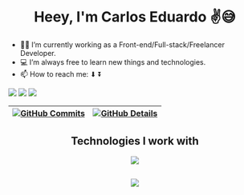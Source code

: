 <h1 align="center"> Heey, I'm Carlos Eduardo ✌️😅 </h1>

- 👨‍💻 I’m currently working as a Front-end/Full-stack/Freelancer Developer. <br>
- 💻 I’m always free to learn new things and technologies. <br>
- 📫 How to reach me: ⬇ ⏬ <br>

<div>
  <a href="https://carlossilva.vercel.app/" target="_blank"><img src="https://img.shields.io/badge/portfolio-blue?style=for-the-badge" target="_blank"></a> 
  <a href="https://www.linkedin.com/in/silvacarlosoliveira/" target="_blank"><img src="https://img.shields.io/badge/-LinkedIn-%230077B5?style=for-the-badge&logo=linkedin&logoColor=white" target="_blank"></a> 
  <a href="mailto:silvacarlosoliveira@outlook.com"><img src="https://img.shields.io/badge/Microsoft_Outlook-0078D4?style=for-the-badge&logo=microsoft-outlook&logoColor=white" target="_blank"></a>
</div>

 | [![GitHub Commits](http://github-profile-summary-cards.vercel.app/api/cards/productive-time?username=ycarlosedu&theme=github_dark&utcOffset=-3)](https://github.com/vn7n24fzkq/github-profile-summary-cards) | [![GitHub Details](http://github-profile-summary-cards.vercel.app/api/cards/profile-details?username=ycarlosedu&theme=github_dark)](https://github.com/vn7n24fzkq/github-profile-summary-cards) |  
 | ----------- | ----------- |

<div align="center" >
  <h2 align="center"> Technologies I work with </h2>
  <a href="https://skillicons.dev"   >
    <img src="https://skillicons.dev/icons?i=git,github,vscode,javascript,typescript,css,html,react,next,vite,vercel,tailwind,sass,nodejs,express,fastapi,php,laravel,docker,jenkins,figma,jest,vitest,cypress,materialui,styledcomponents,bootstrap,postman,postgres,mysql" />
  </a>
  <br />
</div>

##
<div align="center" >
  <img src="https://github-profile-trophy.vercel.app/?username=ycarlosedu&row=1&column=6&theme=darkhub&margin-w=15&margin-h=15"/>
</div>
